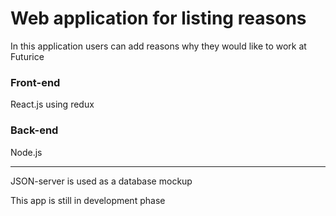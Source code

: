 # Web application for listing reasons

In this application users can add reasons why they would like to work at Futurice

### Front-end
React.js using redux

### Back-end
Node.js

---

JSON-server is used as a database mockup

This app is still in development phase
